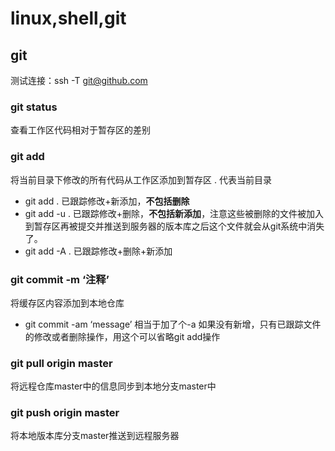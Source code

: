 # linux,shell,git
## git
测试连接：ssh -T git@github.com
### git status
查看工作区代码相对于暂存区的差别
### git add 
将当前目录下修改的所有代码从工作区添加到暂存区 . 代表当前目录
* git add .
已跟踪修改+新添加，**不包括删除**
* git add -u .
已跟踪修改+删除，**不包括新添加**，注意这些被删除的文件被加入到暂存区再被提交并推送到服务器的版本库之后这个文件就会从git系统中消失了。
* git add -A .
已跟踪修改+删除+新添加
### git commit -m ‘注释’ 
将缓存区内容添加到本地仓库
* git commit -am ‘message’  相当于加了个-a
如果没有新增，只有已跟踪文件的修改或者删除操作，用这个可以省略git add操作
### git pull origin master
将远程仓库master中的信息同步到本地分支master中
### git push origin master 
将本地版本库分支master推送到远程服务器


